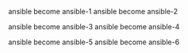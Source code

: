 ansible become ansible-1
ansible become ansible-2

ansible become ansible-3
ansible become ansible-4

ansible become ansible-5
ansible become ansible-6
